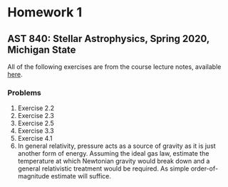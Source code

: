 # Homework 1

## AST 840: Stellar Astrophysics, Spring 2020, Michigan State

All of the following exercises are from the course lecture notes, available [here](../assets/stellar-notes.pdf).

### Problems

1. Exercise 2.2
2. Exercise 2.3
3. Exercise 2.5
4. Exercise 3.3
5. Exercise 4.1
6. In general relativity, pressure acts as a source of gravity as it is just another form of energy. Assuming the ideal gas law, estimate the temperature at which Newtonian gravity would break down and a general relativistic treatment would be required. As simple order-of-magnitude estimate will suffice.
